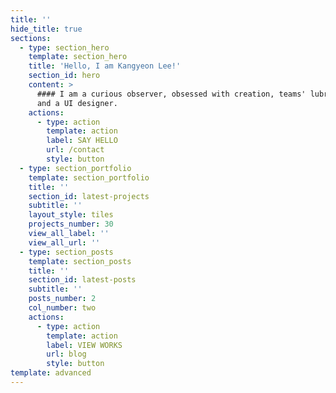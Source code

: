 ```yaml
---
title: ''
hide_title: true
sections:
  - type: section_hero
    template: section_hero
    title: 'Hello, I am Kangyeon Lee!'
    section_id: hero
    content: >
      #### I am a curious observer, obsessed with creation, teams' lubricant,
      and a UI designer.
    actions:
      - type: action
        template: action
        label: SAY HELLO
        url: /contact
        style: button
  - type: section_portfolio
    template: section_portfolio
    title: ''
    section_id: latest-projects
    subtitle: ''
    layout_style: tiles
    projects_number: 30
    view_all_label: ''
    view_all_url: ''
  - type: section_posts
    template: section_posts
    title: ''
    section_id: latest-posts
    subtitle: ''
    posts_number: 2
    col_number: two
    actions:
      - type: action
        template: action
        label: VIEW WORKS
        url: blog
        style: button
template: advanced
---
```

